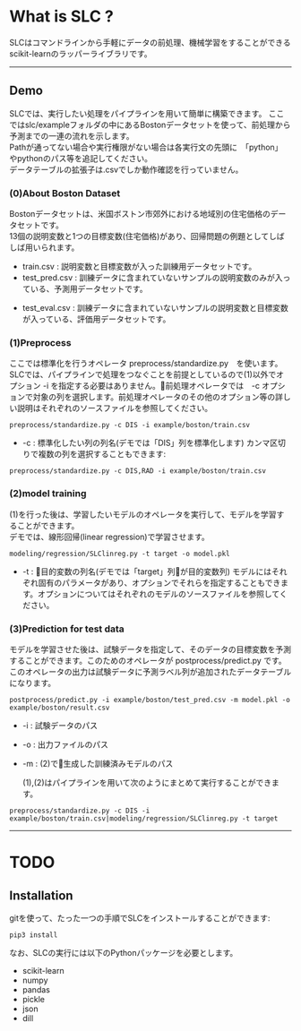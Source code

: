 # What is SLC ?
SLCはコマンドラインから手軽にデータの前処理、機械学習をすることができるscikit-learnのラッパーライブラリです。

***


## Demo
SLCでは、実行したい処理をパイプラインを用いて簡単に構築できます。
ここではslc/exampleフォルダの中にあるBostonデータセットを使って、前処理から予測までの一連の流れを示します。  
Pathが通ってない場合や実行権限がない場合は各実行文の先頭に　「python」 やpythonのパス等を追記してください。  
データテーブルの拡張子は.csvでしか動作確認を行っていません。  

  ### (0)About Boston Dataset
Bostonデータセットは、米国ボストン市郊外における地域別の住宅価格のデータセットです。  
13個の説明変数と1つの目標変数(住宅価格)があり、回帰問題の例題としてしばしば用いられます。  
* train.csv : 説明変数と目標変数が入った訓練用データセットです。  
* test_pred.csv : 訓練データに含まれていないサンプルの説明変数のみが入っている、予測用データセットです。  
+ test_eval.csv : 訓練データに含まれていないサンプルの説明変数と目標変数が入っている、評価用データセットです。  

### (1)Preprocess 
ここでは標準化を行うオペレータ preprocess/standardize.py　を使います。SLCでは、パイプラインで処理をつなぐことを前提としているので(1)以外でオプション -i を指定する必要はありません。前処理オペレータでは　-c オプションで対象の列を選択します。前処理オペレータのその他のオプション等の詳しい説明はそれぞれのソースファイルを参照してください。
```
preprocess/standardize.py -c DIS -i example/boston/train.csv
```
* -c : 標準化したい列の列名(デモでは「DIS」列を標準化します)
カンマ区切りで複数の列を選択することもできます:  
```
preprocess/standardize.py -c DIS,RAD -i example/boston/train.csv
```

### (2)model training
(1)を行った後は、学習したいモデルのオペレータを実行して、モデルを学習することができます。  
デモでは、線形回帰(linear regression)で学習させます。  
```
modeling/regression/SLClinreg.py -t target -o model.pkl
```
* -t : 目的変数の列名(デモでは「target」列が目的変数列)
モデルにはそれぞれ固有のパラメータがあり、オプションでそれらを指定することもできます。オプションについてはそれぞれのモデルのソースファイルを参照してください。  

### (3)Prediction for test data
モデルを学習させた後は、試験データを指定して、そのデータの目標変数を予測することができます。このためのオペレータが postprocess/predict.py です。  
このオペレータの出力は試験データに予測ラベル列が追加されたデータテーブルになります。
```
postprocess/predict.py -i example/boston/test_pred.csv -m model.pkl -o example/boston/result.csv
```
* -i : 試験データのパス  
* -o : 出力ファイルのパス   
* -m : (2)で生成した訓練済みモデルのパス


  (1),(2)はパイプラインを用いて次のようにまとめて実行することができます。
```
preprocess/standardize.py -c DIS -i example/boston/train.csv|modeling/regression/SLClinreg.py -t target
```

---

# TODO
## Installation
gitを使って、たった一つの手順でSLCをインストールすることができます:
```
pip3 install 
```
なお、SLCの実行には以下のPythonパッケージを必要とします。  
* scikit-learn  
* numpy  
* pandas  
* pickle  
* json
* dill
 
